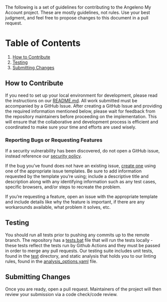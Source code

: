 The following is a set of guidelines for contributing to the Angeleno My Account project. These are mostly guidelines, not rules. Use your best judgment, and feel free to propose changes to this document in a pull request.

# Table of Contents
1. [How to Contribute](#how-to-contribute)
2. [Testing](#testing)
3. [Submitting Changes](#submitting-changes)

## How to Contribute
If you need to set up your local environment for development, please read the instructions on our [README.md](https://github.com/CityOfLosAngeles/angeleno-my-account-flutter/blob/main/README.md). All work submitted must be accompanied by a GitHub Issue. After creating a GitHub Issue and providing the required information mentioned below, please wait for feedback from the repository maintainers before proceeding on the implementation. This will ensure that the collaborative and development process is efficient and coordinated to make sure your time and efforts are used wisely.

### Reporting Bugs or Requesting Features
If a security vulnerability has been discovered, do not open a GitHub issue, instead reference our [security policy](https://github.com/CityOfLosAngeles/angeleno-my-account-flutter/blob/main/SECURITY.md).

If the bug you’ve found does not have an existing issue, [create one](https://github.com/CityOfLosAngeles/angeleno-my-account-flutter/issues/new/choose) using one of the appropriate issue templates. Be sure to add information requested by the template you’re using; include a descriptive title and description along with any identifying information such as any test cases, specific browsers, and/or steps to recreate the problem.

If you’re requesting a feature, open an issue with the appropriate template and include details like why the feature is important, if there are any workarounds available, what problem it solves, etc.

## Testing
You should run all tests prior to pushing any commits up to the remote branch. The repository has a [tests.bat](https://github.com/CityOfLosAngeles/angeleno-my-account-flutter/blob/main/tests.bat) file that will run the tests locally - these tests reflect the tests run by Github Actions and they must be passed in order to merge any pull requests. Our testing suite includes unit tests, found in the [test](https://github.com/CityOfLosAngeles/angeleno-my-account-flutter/tree/main/test) directory, and static analysis that holds you to our linting rules, found in the [analysis_options.yaml](https://github.com/CityOfLosAngeles/angeleno-my-account-flutter/blob/main/README.md) file.

## Submitting Changes
Once you are ready, open a pull request. Maintainers of the project will then review your submission via a code check/code review.

